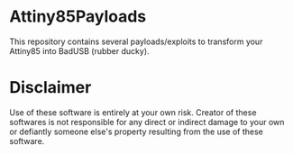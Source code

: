 # Attiny85Payloads

This repository contains several payloads/exploits to transform your Attiny85 into BadUSB (rubber ducky).

# Disclaimer

Use of these software is entirely at your own risk. Creator of these softwares is not responsible for any direct or indirect damage to your own or defiantly someone else's property resulting from the use of these software.
